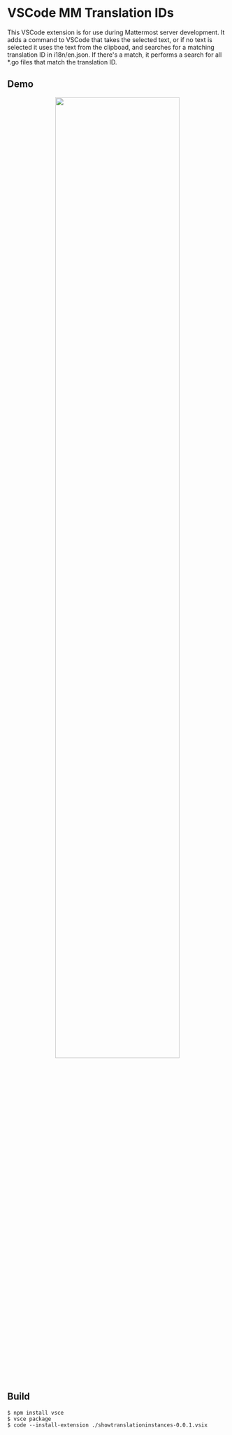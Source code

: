 # VSCode MM Translation IDs

This VSCode extension is for use during Mattermost server development. It adds a command to VSCode that takes the selected text, or if no text is selected it uses the text from the clipboad, and searches for a matching translation ID in i18n/en.json. If there's a match, it performs a search for all *.go files that match the translation ID.

## Demo

<p align="center">
<img src="demo.gif" width=75%>
</p>

## Build

```
$ npm install vsce
$ vsce package
$ code --install-extension ./showtranslationinstances-0.0.1.vsix
```